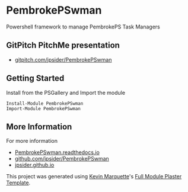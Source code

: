 # PembrokePSwman

Powershell framework to manage PembrokePS Task Managers

## GitPitch PitchMe presentation

* [gitpitch.com/jpsider/PembrokePSwman](https://gitpitch.com/jpsider/PembrokePSwman)

## Getting Started

Install from the PSGallery and Import the module

    Install-Module PembrokePSwman
    Import-Module PembrokePSwman


## More Information

For more information

* [PembrokePSwman.readthedocs.io](http://PembrokePSwman.readthedocs.io)
* [github.com/jpsider/PembrokePSwman](https://github.com/jpsider/PembrokePSwman)
* [jpsider.github.io](https://jpsider.github.io)


This project was generated using [Kevin Marquette](http://kevinmarquette.github.io)'s [Full Module Plaster Template](https://github.com/KevinMarquette/PlasterTemplates/tree/master/FullModuleTemplate).
